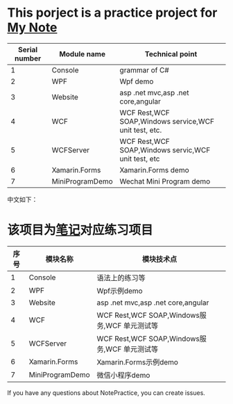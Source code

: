 # This porject is a practice project for [My Note](https://github.com/zLulus/My_Note)
|Serial number | Module name                                          |  Technical point                        |                     
|---|----------------------------------------------------|----------------------------------|
| 1| Console                                    |grammar of C#                     |
| 2|WPF                                   |Wpf demo                      |
| 3|Website                                 |asp .net mvc,asp .net core,angular                  |
| 4| WCF     |WCF Rest,WCF SOAP,Windows service,WCF unit test, etc. |
| 5| WCFServer     |WCF Rest,WCF SOAP,Windows servic,WCF unit test, etc |
| 6|Xamarin.Forms                                |Xamarin.Forms demo                      |
| 7| MiniProgramDemo                                    |Wechat Mini Program demo                   |

中文如下：    
# 该项目为[笔记](https://github.com/zLulus/My_Note)对应练习项目
|序号 | 模块名称                                          |  模块技术点                        |                     
|---|----------------------------------------------------|----------------------------------|
| 1| Console                                    |语法上的练习等                     |
| 2|WPF                                   |Wpf示例demo                      |
| 3|Website                                 |asp .net mvc,asp .net core,angular                  |
| 4| WCF     |WCF Rest,WCF SOAP,Windows服务,WCF 单元测试等 |
| 5| WCFServer     |WCF Rest,WCF SOAP,Windows服务,WCF 单元测试等 |
| 6|Xamarin.Forms                                |Xamarin.Forms示例demo                      |
| 7| MiniProgramDemo                                    |微信小程序demo                     |

If you have any questions about NotePractice, you can create issues.

